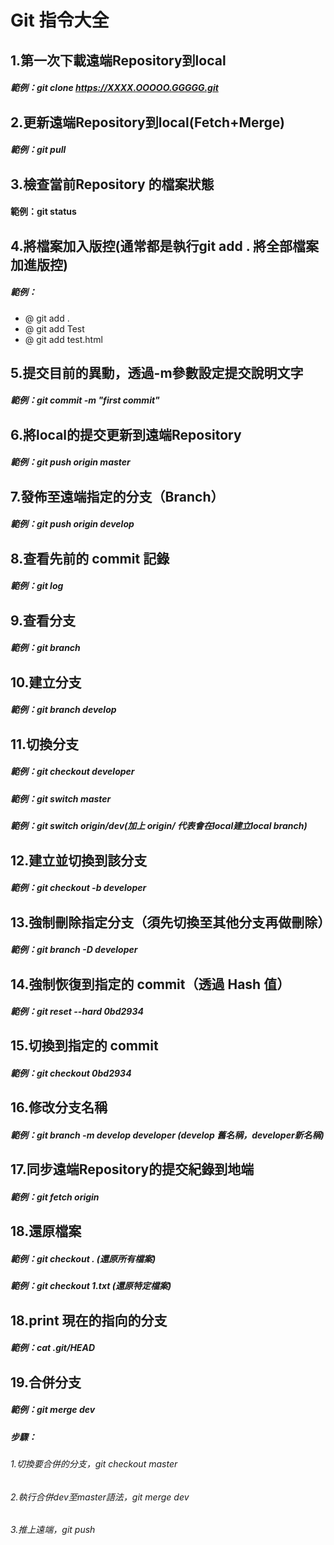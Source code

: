# Git 指令大全

## 1.第一次下載遠端Repository到local
##### 範例：git clone https://XXXX.OOOOO.GGGGG.git

## 2.更新遠端Repository到local(Fetch+Merge)
##### 範例：git pull

## 3.檢查當前Repository 的檔案狀態
#### 範例：git status

## 4.將檔案加入版控(通常都是執行git add . 將全部檔案加進版控)
##### 範例：
* @ git add .
* @ git add Test
* @ git add test.html

## 5.提交目前的異動，透過-m參數設定提交說明文字
##### 範例：git commit -m "first commit"

## 6.將local的提交更新到遠端Repository
##### 範例：git push origin master

## 7.發佈至遠端指定的分支（Branch）
##### 範例：git push origin develop

## 8.查看先前的 commit 記錄
##### 範例：git log

## 9.查看分支
##### 範例：git branch

## 10.建立分支
##### 範例：git branch develop

## 11.切換分支
##### 範例：git checkout developer
##### 範例：git switch master
##### 範例：git switch origin/dev(加上 origin/ 代表會在local建立local branch)

## 12.建立並切換到該分支
##### 範例：git checkout -b developer

## 13.強制刪除指定分支（須先切換至其他分支再做刪除）
##### 範例：git branch -D developer

## 14.強制恢復到指定的 commit（透過 Hash 值）
##### 範例：git reset --hard 0bd2934

## 15.切換到指定的 commit
##### 範例：git checkout 0bd2934

## 16.修改分支名稱
##### 範例：git branch -m develop developer (develop 舊名稱，developer新名稱)

## 17.同步遠端Repository的提交紀錄到地端
##### 範例：git fetch origin

## 18.還原檔案
##### 範例：git checkout .  (還原所有檔案)
##### 範例：git checkout 1.txt (還原特定檔案)

## 18.print 現在的指向的分支
##### 範例：cat .git/HEAD

## 19.合併分支
##### 範例：git merge dev
##### 步驟：
###### 1.切換要合併的分支，git checkout master
###### 2.執行合併dev至master語法，git merge dev
###### 3.推上遠端，git push